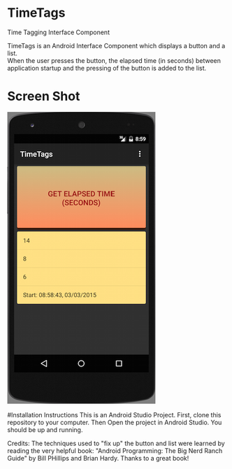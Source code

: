 # TimeTags
Time Tagging Interface Component

TimeTags is an Android Interface Component which displays a button and a list.  
When the user presses the button, the elapsed time (in seconds) between application startup and the pressing of the button is added to the list.

# Screen Shot
![Alt text](https://github.com/lapatri/TimeTags/blob/master/TimeTags_ScreenShot%20.png "Screen Shot")

#Installation Instructions
This is an Android Studio Project.
First, clone this repository to your computer. Then Open the project in Android Studio. You should be up and running.

Credits:
The techniques used to "fix up" the button and list were learned by reading the very helpful book: "Android Programming: The Big Nerd Ranch Guide" by Bill PHillips and Brian Hardy. Thanks to a great book!
